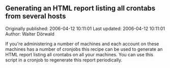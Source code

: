 ## Generating an HTML report listing all crontabs from several hosts 
Originally published: 2006-04-12 10:11:01 
Last updated: 2006-04-12 10:11:01 
Author: Walter Dörwald 
 
If you're administering a number of machines and each account on these machines has a number of cronjobs this recipe can be used to generate an HTML report listing all crontabs on all your machines. You can use this script in a cronjob to  regenerate this report periodically.